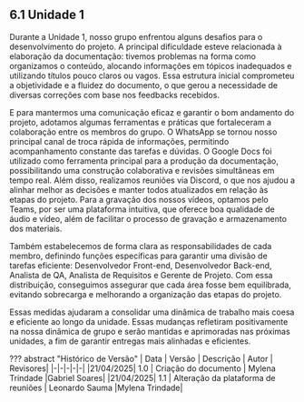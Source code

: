 ## 6.1 Unidade 1

Durante a Unidade 1, nosso grupo enfrentou alguns desafios para o desenvolvimento do projeto. A principal dificuldade esteve relacionada à elaboração da documentação: tivemos problemas na forma como organizamos o conteúdo, alocando informações em tópicos inadequados e utilizando títulos pouco claros ou vagos. Essa estrutura inicial comprometeu a objetividade e a fluidez do documento, o que gerou a necessidade de diversas correções com base nos feedbacks recebidos.  

E para mantermos uma comunicação eficaz e garantir o bom andamento do projeto, adotamos algumas ferramentas e práticas que fortaleceram a colaboração entre os membros do grupo. O WhatsApp se tornou nosso principal canal de troca rápida de informações, permitindo acompanhamento constante das tarefas e dúvidas. O Google Docs foi utilizado como ferramenta principal para a produção da documentação, possibilitando uma construção colaborativa e revisões simultâneas em tempo real. Além disso, realizamos reuniões via Discord, o que nos ajudou a alinhar melhor as decisões e manter todos atualizados em relação às etapas do projeto. Para a gravação dos nossos vídeos, optamos pelo Teams, por ser uma plataforma intuitiva, que oferece boa qualidade de áudio e vídeo, além de facilitar o processo de gravação e armazenamento dos materiais.  

Também estabelecemos de forma clara as responsabilidades de cada membro, definindo funções específicas para garantir uma divisão de tarefas eficiente: Desenvolvedor Front-end, Desenvolvedor Back-end, Analista de QA, Analista de Requisitos e Gerente de Projeto. Com essa distribuição, conseguimos assegurar que cada área fosse bem equilibrada, evitando sobrecarga e melhorando a organização das etapas do projeto.  

Essas medidas ajudaram a consolidar uma dinâmica de trabalho mais coesa e eficiente ao longo da unidade. Essas mudanças refletiram positivamente na nossa dinâmica de grupo e serão mantidas e aprimoradas nas próximas unidades, a fim de garantir entregas mais alinhadas e eficientes.  

??? abstract "Histórico de Versão"
    | Data | Versão | Descrição | Autor | Revisores|
    |-|-|-|-|-|
    |21/04/2025| 1.0 | Criação do documento | Mylena Trindade |Gabriel Soares|
    |21/04/2025| 1.1 | Alteração da plataforma de reuniões | Leonardo Sauma |Mylena Trindade|
